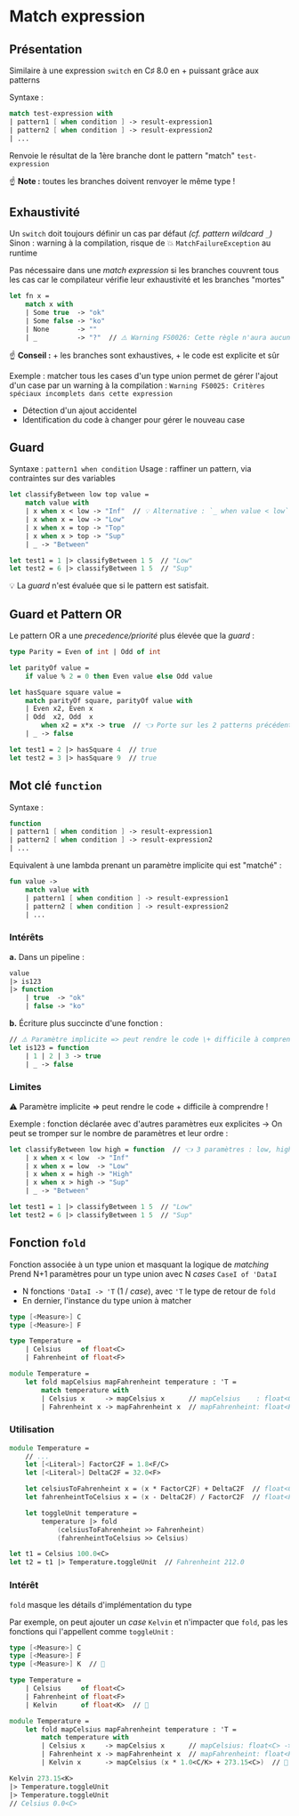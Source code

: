 # Match expression

## Présentation

Similaire à une expression `switch` en C♯ 8.0 en + puissant grâce aux patterns

Syntaxe :

```fsharp
match test-expression with
| pattern1 [ when condition ] -> result-expression1
| pattern2 [ when condition ] -> result-expression2
| ...
```

Renvoie le résultat de la 1ère branche dont le pattern "match" `test-expression`

☝ **Note :** toutes les branches doivent renvoyer le même type !

## Exhaustivité

Un `switch` doit toujours définir un cas par défaut _(cf. pattern wildcard `_`)_ \
Sinon : warning à la compilation, risque de 💥 `MatchFailureException` au runtime

Pas nécessaire dans une _match expression_ si les branches couvrent tous les cas car le compilateur vérifie leur exhaustivité et les branches "mortes"

```fsharp
let fn x =
    match x with
    | Some true  -> "ok"
    | Some false -> "ko"
    | None       -> ""
    | _          -> "?"  // ⚠️ Warning FS0026: Cette règle n'aura aucune correspondance
```

☝ **Conseil :** + les branches sont exhaustives, + le code est explicite et sûr

Exemple : matcher tous les cases d'un type union permet de gérer l'ajout d'un case par un warning à la compilation : `Warning FS0025: Critères spéciaux incomplets dans cette expression`

* Détection d'un ajout accidentel
* Identification du code à changer pour gérer le nouveau case

## Guard

Syntaxe : `pattern1 when condition` Usage : raffiner un pattern, via contraintes sur des variables

```fsharp
let classifyBetween low top value =
    match value with
    | x when x < low -> "Inf"  // 💡 Alternative : `_ when value < low`
    | x when x = low -> "Low"
    | x when x = top -> "Top"
    | x when x > top -> "Sup"
    | _ -> "Between"

let test1 = 1 |> classifyBetween 1 5  // "Low"
let test2 = 6 |> classifyBetween 1 5  // "Sup"
```

💡 La _guard_ n'est évaluée que si le pattern est satisfait.

## Guard et Pattern OR

Le pattern OR a une _precedence/priorité_ plus élevée que la _guard_ :

```fsharp
type Parity = Even of int | Odd of int

let parityOf value =
    if value % 2 = 0 then Even value else Odd value

let hasSquare square value =
    match parityOf square, parityOf value with
    | Even x2, Even x
    | Odd  x2, Odd  x
        when x2 = x*x -> true  // 👈 Porte sur les 2 patterns précédents
    | _ -> false

let test1 = 2 |> hasSquare 4  // true
let test2 = 3 |> hasSquare 9  // true
```

## Mot clé `function`

Syntaxe :

```fsharp
function
| pattern1 [ when condition ] -> result-expression1
| pattern2 [ when condition ] -> result-expression2
| ...
```

Equivalent à une lambda prenant un paramètre implicite qui est "matché" :

```fsharp
fun value ->
    match value with
    | pattern1 [ when condition ] -> result-expression1
    | pattern2 [ when condition ] -> result-expression2
    | ...
```

### Intérêts

**a.** Dans un pipeline :

```fsharp
value
|> is123
|> function
    | true  -> "ok"
    | false -> "ko"
```

**b.** Écriture plus succincte d'une fonction :

```fsharp
// ⚠️ Paramètre implicite => peut rendre le code \+ difficile à comprendre !
let is123 = function
    | 1 | 2 | 3 -> true
    | _ -> false
```

### Limites

:warning: Paramètre implicite => peut rendre le code + difficile à comprendre !

Exemple : fonction déclarée avec d'autres paramètres eux explicites → On peut se tromper sur le nombre de paramètres et leur ordre :

```fsharp
let classifyBetween low high = function  // 👈 3 paramètres : low, high + 1 implicite
    | x when x < low  -> "Inf"
    | x when x = low  -> "Low"
    | x when x = high -> "High"
    | x when x > high -> "Sup"
    | _ -> "Between"

let test1 = 1 |> classifyBetween 1 5  // "Low"
let test2 = 6 |> classifyBetween 1 5  // "Sup"
```

## Fonction `fold`

Fonction associée à un type union et masquant la logique de _matching_ Prend N+1 paramètres pour un type union avec N _cases_ `CaseI of 'DataI`

* N fonctions `'DataI -> 'T` (1 / _case_), avec `'T` le type de retour de `fold`
* En dernier, l'instance du type union à matcher

```fsharp
type [<Measure>] C
type [<Measure>] F

type Temperature =
    | Celsius     of float<C>
    | Fahrenheint of float<F>

module Temperature =
    let fold mapCelsius mapFahrenheint temperature : 'T =
        match temperature with
        | Celsius x     -> mapCelsius x      // mapCelsius    : float<C> -> 'T
        | Fahrenheint x -> mapFahrenheint x  // mapFahrenheint: float<F> -> 'T
```

### Utilisation

```fsharp
module Temperature =
    // ...
    let [<Literal>] FactorC2F = 1.8<F/C>
    let [<Literal>] DeltaC2F = 32.0<F>

    let celsiusToFahrenheint x = (x * FactorC2F) + DeltaC2F  // float<C> -> float<F>
    let fahrenheintToCelsius x = (x - DeltaC2F) / FactorC2F  // float<F> -> float<C>

    let toggleUnit temperature =
        temperature |> fold
            (celsiusToFahrenheint >> Fahrenheint)
            (fahrenheintToCelsius >> Celsius)

let t1 = Celsius 100.0<C>
let t2 = t1 |> Temperature.toggleUnit  // Fahrenheint 212.0
```

### Intérêt

`fold` masque les détails d'implémentation du type

Par exemple, on peut ajouter un _case_ `Kelvin` et n'impacter que `fold`, pas les fonctions qui l'appellent comme `toggleUnit` :

```fsharp
type [<Measure>] C
type [<Measure>] F
type [<Measure>] K  // 🌟

type Temperature =
    | Celsius     of float<C>
    | Fahrenheint of float<F>
    | Kelvin      of float<K>  // 🌟

module Temperature =
    let fold mapCelsius mapFahrenheint temperature : 'T =
        match temperature with
        | Celsius x     -> mapCelsius x      // mapCelsius: float<C> -> 'T
        | Fahrenheint x -> mapFahrenheint x  // mapFahrenheint: float<F> -> 'T
        | Kelvin x      -> mapCelsius (x * 1.0<C/K> + 273.15<C>)  // 🌟

Kelvin 273.15<K>
|> Temperature.toggleUnit
|> Temperature.toggleUnit
// Celsius 0.0<C>
```
